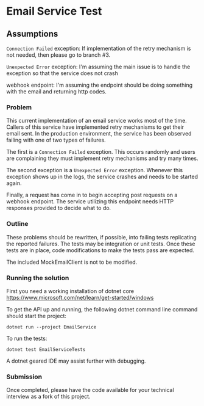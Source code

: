 # Email Service Test

## Assumptions

`Connection Failed` exception: If implementation of the retry mechanism is not needed, then please go to branch #3.

`Unexpected Error` exception: I'm assuming the main issue is to handle the exception so that the service does not crash

webhook endpoint: I'm assuming the endpoint should be doing something with the email and returning http codes.

### Problem
This current implementation of an email service works most of the time. Callers of this service have implemented retry mechanisms to get their email sent. In the production environment, the service has been observed failing with one of two types of failures. 

The first is a `Connection Failed` exception. This occurs randomly and users are complaining they must implement retry mechanisms and try many times.

The second exception is a `Unexpected Error` exception. Whenever this exception shows up in the logs, the service crashes and needs to be started again.

Finally, a request has come in to begin accepting post requests on a webhook endpoint. The service utilizing this endpoint needs HTTP responses provided to decide what to do.

### Outline

These problems should be rewritten, if possible, into failing tests replicating the reported failures. The tests may be integration or unit tests. Once these tests are in place, code modifications to make the tests pass are expected.

The included MockEmailClient is not to be modified.

### Running the solution

First you need a working installation of dotnet core https://www.microsoft.com/net/learn/get-started/windows

To get the API up and running, the following dotnet command line command should start the project:
```
dotnet run --project EmailService
```

To run the tests:
```
dotnet test EmailServiceTests
```

A dotnet geared IDE may assist further with debugging.

### Submission
Once completed, please have the code available for your technical interview as a fork of this project.
